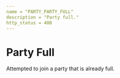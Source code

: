 ```yaml
---
name = "PARTY_PARTY_FULL"
description = "Party full."
http_status = 400
---
```


# Party Full

Attempted to join a party that is already full.

